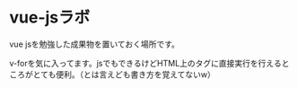 # vue-jsラボ

vue jsを勉強した成果物を置いておく場所です。

v-forを気に入ってます。jsでもできるけどHTML上のタグに直接実行を行えるところがとても便利。（とは言えども書き方を覚えてないw）
